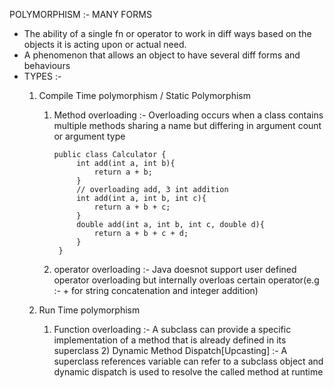 POLYMORPHISM :- MANY FORMS
   - The ability of a single fn or operator to work in diff ways based on the objects it is acting upon or actual need.
   - A phenomenon that allows an object to have several diff forms and behaviours
   - TYPES :- 
        1) Compile Time polymorphism / Static Polymorphism
            1) Method overloading :-
                  Overloading occurs when a class contains multiple methods sharing a name but differing in argument count or argument type

                   public class Calculator {
                        int add(int a, int b){
                            return a + b;
                        }
                        // overloading add, 3 int addition
                        int add(int a, int b, int c){
                            return a + b + c;
                        }
                        double add(int a, int b, int c, double d){
                            return a + b + c + d;
                        }
                    }

            2) operator overloading :-
                 Java doesnot support user defined operator overloading but internally overloas certain operator(e.g :- + for string concatenation and integer addition)


        2) Run Time polymorphism
              1)  Function overloading :-
                      A subclass can provide a specific implementation of a method that is already defined in its superclass
               2) Dynamic Method Dispatch[Upcasting] :- A superclass references variable can refer to a subclass object and dynamic dispatch is used to resolve the called method at runtime

